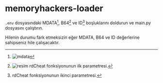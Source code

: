 # memoryhackers-loader

`.env` dosyasındaki MDATA[^1], B64[^2] ve ID[^3] boşluklarını doldurun ve main.py dosyasını çalıştırın.

Hilenin durumu fark etmeksizin eğer MDATA, B64 ve ID değerlerine sahipseniz hile çalışacaktır.

[^1]: ![mdata](https://user-images.githubusercontent.com/97433474/218167255-022c6baf-dc37-4cd4-93e2-6cbff35706c2.png)
[^2]: ![resim](https://user-images.githubusercontent.com/97433474/218167527-70fcd935-0da8-4ef9-a3d9-40a8a77a43e0.png) rdCheat fonksiyonunun ilk parametresi.
[^3]: rdCheat fonksiyonunun ikinci parametresi.
